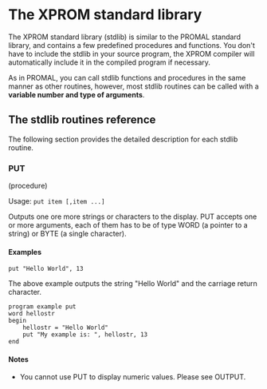 # The XPROM standard library

The XPROM standard library (stdlib) is similar to the PROMAL standard library, and contains a few predefined procedures and functions. You don't have to include the stdlib in your source program, the XPROM compiler will automatically include it in the compiled program if necessary.

As in PROMAL, you can call stdlib functions and procedures in the same manner as other routines, however, most stdlib routines can be called with a **variable number and type of arguments**.

## The stdlib routines reference

The following section provides the detailed description for each stdlib routine.

### PUT
(procedure)

Usage: `put item [,item ...]`

Outputs one ore more strings or characters to the display. PUT accepts one or more arguments, each of them has to be of type WORD (a pointer to a string) or BYTE (a single character).

#### Examples

`put "Hello World", 13`

The above example outputs the string "Hello World" and the carriage return character.

```
program example put
word hellostr
begin
    hellostr = "Hello World"
    put "My example is: ", hellostr, 13
end
```

#### Notes

- You cannot use PUT to display numeric values. Please see OUTPUT.
